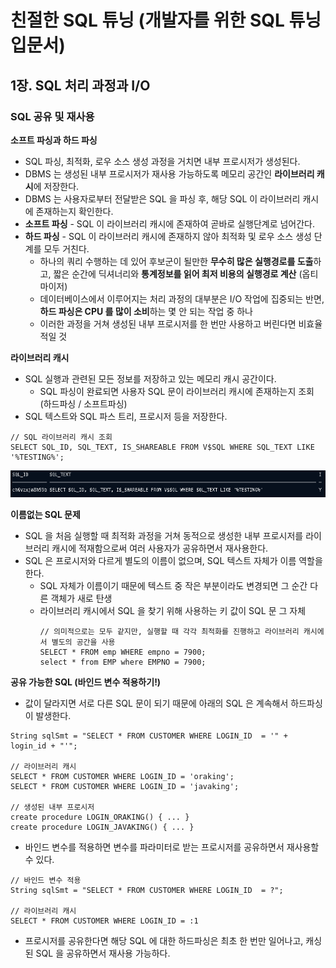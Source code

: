 # 친절한 SQL 튜닝 (개발자를 위한 SQL 튜닝 입문서)

## 1장. SQL 처리 과정과 I/O

### SQL 공유 및 재사용

**소프트 파싱과 하드 파싱**
- SQL 파싱, 최적화, 로우 소스 생성 과정을 거치면 내부 프로시저가 생성된다.
- DBMS 는 생성된 내부 프로시저가 재사용 가능하도록 메모리 공간인 **라이브러리 캐시**에 저장한다.
- DBMS 는 사용자로부터 전달받은 SQL 을 파싱 후, 해당 SQL 이 라이브러리 캐시에 존재하는지 확인한다.
- **소프트 파싱** - SQL 이 라이브러리 캐시에 존재하여 곧바로 실행단계로 넘어간다. 
- **하드 파싱** - SQL 이 라이브러리 캐시에 존재하지 않아 최적화 및 로우 소스 생성 단계를 모두 거친다.
  - 하나의 쿼리 수행하는 데 있어 후보군이 될만한 **무수히 많은 실행경로를 도출**하고, 짧은 순간에 딕셔너리와 **통계정보를 읽어 최저 비용의 실행경로 계산** (옵티마이저)
  - 데이터베이스에서 이루어지는 처리 과정의 대부분은 I/O 작업에 집중되는 반면, **하드 파싱은 CPU 를 많이 소비**하는 몇 안 되는 작업 중 하나
  - 이러한 과정을 거쳐 생성된 내부 프로시저를 한 번만 사용하고 버린다면 비효율적일 것 

**라이브러리 캐시**
- SQL 실행과 관련된 모든 정보를 저장하고 있는 메모리 캐시 공간이다.
  - SQL 파싱이 완료되면 사용자 SQL 문이 라이브러리 캐시에 존재하는지 조회 (하드파싱 / 소프트파싱)
- SQL 텍스트와 SQL 파스 트리, 프로시저 등을 저장한다.
```oracle
// SQL 라이브러리 캐시 조회
SELECT SQL_ID, SQL_TEXT, IS_SHAREABLE FROM V$SQL WHERE SQL_TEXT LIKE '%TESTING%';
```
<img alt="img_1.png" src="img_1.png"/>


**이름없는 SQL 문제**
- SQL 을 처음 실행할 때 최적화 과정을 거쳐 동적으로 생성한 내부 프로시저를 라이브러리 캐시에 적재함으로써 여러 사용자가 공유하면서 재사용한다. 
- SQL 은 프로시저와 다르게 별도의 이름이 없으며, SQL 텍스트 자체가 이름 역할을 한다.
  - SQL 자체가 이름이기 때문에 텍스트 중 작은 부분이라도 변경되면 그 순간 다른 객체가 새로 탄생
  - 라이브러리 캐시에서 SQL 을 찾기 위해 사용하는 키 값이 SQL 문 그 자체
	```mysql
	// 의미적으로는 모두 같지만, 실행할 때 각각 최적화를 진행하고 라이브러리 캐시에서 별도의 공간을 사용
	SELECT * FROM emp WHERE empno = 7900;
	select * from EMP where EMPNO = 7900;
	```

**공유 가능한 SQL (바인드 변수 적용하기!)**
- 값이 달라지면 서로 다른 SQL 문이 되기 때문에 아래의 SQL 은 계속해서 하드파싱이 발생한다.
```mysql
String sqlSmt = "SELECT * FROM CUSTOMER WHERE LOGIN_ID  = '" + login_id + "'";
    
// 라이브러리 캐시
SELECT * FROM CUSTOMER WHERE LOGIN_ID = 'oraking';
SELECT * FROM CUSTOMER WHERE LOGIN_ID = 'javaking';

// 생성된 내부 프로시저
create procedure LOGIN_ORAKING() { ... }
create procedure LOGIN_JAVAKING() { ... }
```
- 바인드 변수를 적용하면 변수를 파라미터로 받는 프로시저를 공유하면서 재사용할 수 있다.
```mysql
// 바인드 변수 적용
String sqlSmt = "SELECT * FROM CUSTOMER WHERE LOGIN_ID  = ?";
    
// 라이브러리 캐시
SELECT * FROM CUSTOMER WHERE LOGIN_ID = :1
```
- 프로시저를 공유한다면 해당 SQL 에 대한 하드파싱은 최초 한 번만 일어나고, 캐싱된 SQL 을 공유하면서 재사용 가능하다.
